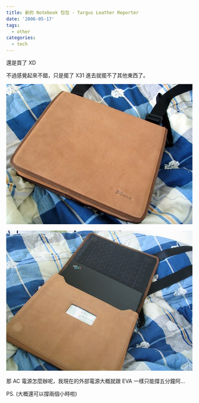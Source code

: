 ```yaml
---
title: 新的 Notebook 包包 - Targus Leather Reporter
date: '2006-05-17'
tags:
  - other
categories:
  - tech
---
```

還是買了 XD  
  
不過感覺起來不錯，只是擺了 X31 進去就擺不了其他東西了。  
  
[![Targus Leather Reporter](images/0.jpg)](http://www.flickr.com/photos/yurenju/148088840/ "Photo Sharing")  
  
[![Targus Leather Reporter](images/1.jpg)](http://www.flickr.com/photos/yurenju/148089052/ "Photo Sharing")  
  
那 AC 電源怎麼辦呢，我現在的外部電源大概就跟 EVA 一樣只能撐五分鐘阿…  
  
PS. (大概還可以撐兩個小時啦)